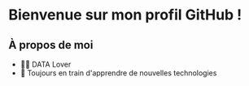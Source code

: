 # Bienvenue sur mon profil GitHub !


## À propos de moi

- 👨‍💻 DATA Lover 
- 🚀 Toujours en train d'apprendre de nouvelles technologies

